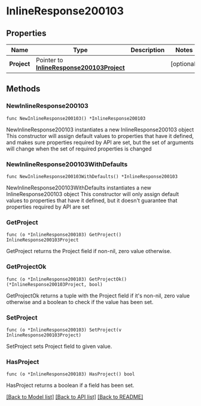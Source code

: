 # InlineResponse200103

## Properties

Name | Type | Description | Notes
------------ | ------------- | ------------- | -------------
**Project** | Pointer to [**InlineResponse200103Project**](inline_response_200_103_project.md) |  | [optional] 

## Methods

### NewInlineResponse200103

`func NewInlineResponse200103() *InlineResponse200103`

NewInlineResponse200103 instantiates a new InlineResponse200103 object
This constructor will assign default values to properties that have it defined,
and makes sure properties required by API are set, but the set of arguments
will change when the set of required properties is changed

### NewInlineResponse200103WithDefaults

`func NewInlineResponse200103WithDefaults() *InlineResponse200103`

NewInlineResponse200103WithDefaults instantiates a new InlineResponse200103 object
This constructor will only assign default values to properties that have it defined,
but it doesn't guarantee that properties required by API are set

### GetProject

`func (o *InlineResponse200103) GetProject() InlineResponse200103Project`

GetProject returns the Project field if non-nil, zero value otherwise.

### GetProjectOk

`func (o *InlineResponse200103) GetProjectOk() (*InlineResponse200103Project, bool)`

GetProjectOk returns a tuple with the Project field if it's non-nil, zero value otherwise
and a boolean to check if the value has been set.

### SetProject

`func (o *InlineResponse200103) SetProject(v InlineResponse200103Project)`

SetProject sets Project field to given value.

### HasProject

`func (o *InlineResponse200103) HasProject() bool`

HasProject returns a boolean if a field has been set.


[[Back to Model list]](../README.md#documentation-for-models) [[Back to API list]](../README.md#documentation-for-api-endpoints) [[Back to README]](../README.md)


